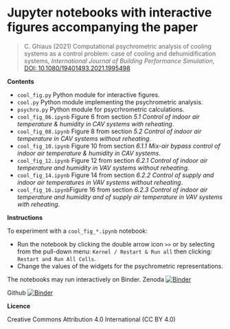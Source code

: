 # Jupyter notebooks with interactive figures accompanying the paper

> C. Ghiaus (2021) Computational psychrometric analysis of cooling systems as a control problem: case of cooling and dehumidification systems, *International Journal of Building Performance Simulation*, [DOI: 10.1080/19401493.2021.1995498](https://doi.org/10.1080/19401493.2021.1995498)

**Contents**
- `cool_fig.py` Python module for interactive figures.
- `cool.py` Python module implementing the psychrometric analysis.
- `psychro.py` Python module for psycrhrometric calculations.
- `cool_fig_06.ipynb` Figure 6 from section *5.1 Control of indoor air temperature & humidity in CAV systems with reheating*.
- `cool_fig_08.ipynb` Figure 8 from section *5.2 Control of indoor air temperature in CAV systems without reheating*.
- `cool_fig_10.ipynb` Figure 10 from section *6.1.1 Mix-air bypass control of indoor air temperature & humidity in CAV systems*.
- `cool_fig_12.ipynb` Figure 12 from section *6.2.1 Control of indoor air temperature and humidity in VAV systems without reheating*.
- `cool_fig_14.ipynb` Figure 14 from section *6.2.2 Control of supply and indoor air temperatures in VAV systems without reheating*.
- `cool_fig_16.ipynb`Figure 16 from section *6.2.3 Control of indoor air temperature and humidity and of supply air temperature in VAV systems with reheating*.

**Instructions**

To experiment with a `cool_fig_*.ipynb` notebook:
- Run the notebook by clicking the double arrow icon `>>` or by selecting from the pull-down menu: `Kernel / Restart & Run all` then clicking: `Restart and Run All Cells`.
- Change the values of the widgets for the psychrometric representations.

The notebooks may run interactively on Binder.
Zenoda
[![Binder](https://mybinder.org/badge_logo.svg)](https://mybinder.org/v2/zenodo/10.5281/zenodo.5579167/)

Github
[![Binder](https://mybinder.org/badge_logo.svg)](https://mybinder.org/v2/gh/cghiaus/PsychroAn_cool/HEAD)

**Licence**

Creative Commons Attribution 4.0 International (CC BY 4.0)
